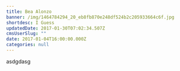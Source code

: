 ```yaml
---
title: Bea Alonzo
banner: /img/1464784294_20_eb8fb870e248df524b2c205933664c6f.jpg
shortdesc: I Guess
updatedDate: 2017-01-30T07:02:34.507Z
cmsUserSlug: ""
date: 2017-01-04T16:00:00.000Z
categories: null
---
```


asdgdasg